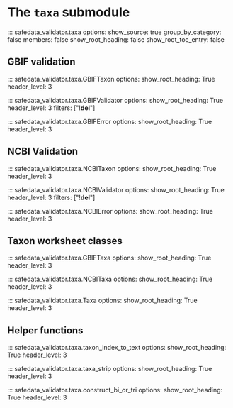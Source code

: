 # The `taxa` submodule

::: safedata_validator.taxa
    options:
        show_source: true
        group_by_category: false
        members: false
        show_root_heading: false
        show_root_toc_entry: false

## GBIF validation

::: safedata_validator.taxa.GBIFTaxon
    options:
        show_root_heading: True
        header_level: 3

::: safedata_validator.taxa.GBIFValidator
    options:
        show_root_heading: True
        header_level: 3
        filters: ["!__del__"]

::: safedata_validator.taxa.GBIFError
    options:
        show_root_heading: True
        header_level: 3

## NCBI Validation

::: safedata_validator.taxa.NCBITaxon
    options:
        show_root_heading: True
        header_level: 3

::: safedata_validator.taxa.NCBIValidator
    options:
        show_root_heading: True
        header_level: 3
        filters: ["!__del__"]

::: safedata_validator.taxa.NCBIError
    options:
        show_root_heading: True
        header_level: 3

## Taxon worksheet classes

::: safedata_validator.taxa.GBIFTaxa
    options:
        show_root_heading: True
        header_level: 3

::: safedata_validator.taxa.NCBITaxa
    options:
        show_root_heading: True
        header_level: 3

::: safedata_validator.taxa.Taxa
    options:
        show_root_heading: True
        header_level: 3

## Helper functions

::: safedata_validator.taxa.taxon_index_to_text
    options:
        show_root_heading: True
        header_level: 3

::: safedata_validator.taxa.taxa_strip
    options:
        show_root_heading: True
        header_level: 3

::: safedata_validator.taxa.construct_bi_or_tri
    options:
        show_root_heading: True
        header_level: 3
